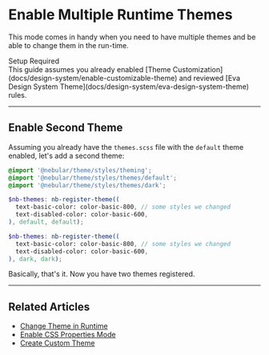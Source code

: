 # Enable Multiple Runtime Themes

This mode comes in handy when you need to have multiple themes and be able to change them in the run-time.


<div class="note note-info section-end">
  <div class="note-title">Setup Required</div>
  <div class="note-body">
    This guide assumes you already enabled [Theme Customization](docs/design-system/enable-customizable-theme)
    and reviewed [Eva Design System Theme](docs/design-system/eva-design-system-theme) rules.
  </div>
</div>
<hr>

## Enable Second Theme
Assuming you already have the `themes.scss` file with the `default` theme enabled, let's add a second theme:

```scss
@import '@nebular/theme/styles/theming';
@import '@nebular/theme/styles/themes/default';
@import '@nebular/theme/styles/themes/dark';

$nb-themes: nb-register-theme((
  text-basic-color: color-basic-800, // some styles we changed
  text-disabled-color: color-basic-600,
), default, default);

$nb-themes: nb-register-theme((
  text-basic-color: color-basic-800, // some styles we changed
  text-disabled-color: color-basic-600,
), dark, dark);

```

Basically, that's it. Now you have two themes registered.
<hr>

## Related Articles

- [Change Theme in Runtime](docs/design-system/changing-theme)
- [Enable CSS Properties Mode](docs/design-system/enable-css-properties-mode)
- [Create Custom Theme](docs/design-system/create-custom-theme)
